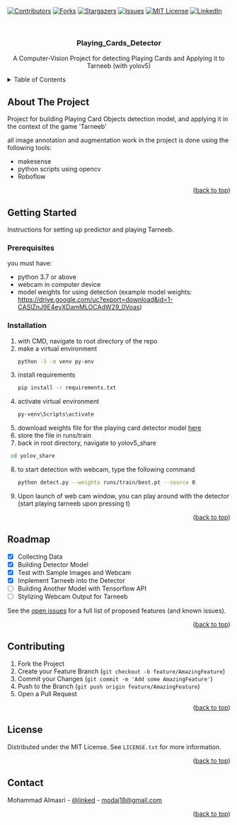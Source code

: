 <!-- PROJECT SHIELDS -->
<a name="readme-top"></a>
[![Contributors][contributors-shield]][contributors-url]
[![Forks][forks-shield]][forks-url]
[![Stargazers][stars-shield]][stars-url]
[![Issues][issues-shield]][issues-url]
[![MIT License][license-shield]][license-url]
[![LinkedIn][linkedin-shield]][linkedin-url]

<!-- HEADER -->
<br />
<div align="center">
  <h3 align="center">Playing_Cards_Detector</h3>
  <p align="center">
    A Computer-Vision Project for detecting Playing Cards and Applying it to Tarneeb (with yolov5)
  </p>
</div>


<!-- TABLE OF CONTENTS -->
<details>
  <summary>Table of Contents</summary>
  <ol>
    <li>
      <a href="#about-the-project">About The Project</a>
      <ul>
        <li><a href="#built-with">Built With</a></li>
      </ul>
    </li>
    <li>
      <a href="#getting-started">Getting Started</a>
      <ul>
        <li><a href="#prerequisites">Prerequisites</a></li>
        <li><a href="#installation">Installation</a></li>
      </ul>
    </li>
    <li><a href="#roadmap">Roadmap</a></li>
    <li><a href="#contributing">Contributing</a></li>
    <li><a href="#license">License</a></li>
    <li><a href="#contact">Contact</a></li>
  </ol>
</details>


<!-- ABOUT THE PROJECT -->
## About The Project
Project for building Playing Card Objects detection model, and applying it in the context of the game 'Tarneeb'

all image annotation and augmentation work in the project is done using the following tools:
* makesense
* python scripts using opencv 
* Roboflow

<p align="right">(<a href="#readme-top">back to top</a>)</p>



<!-- GETTING STARTED -->
## Getting Started

Instructions for setting up predictor and playing Tarneeb.

### Prerequisites

you must have:
* python 3.7 or above
* webcam in computer device
* model weights for using detection (example model weights: https://drive.google.com/uc?export=download&id=1-CASlZnJ9E4eyXDamMLOCAdW29_0Voas)

### Installation

1. with CMD, navigate to root directory of the repo
2. make a virtual environment
   ```sh
   python -3 -m venv py-env
   ```
3. install requirements 
   ```sh
   pip install -r requirements.txt
   ```
4. activate virtual environment
   ```sh
   py-venv\Scripts\activate
   ```
5. download weights file for the playing card detector model <a href="https://drive.google.com/uc?export=download&id=1-CASlZnJ9E4eyXDamMLOCAdW29_0Voas">here</a>
6. store the file in runs/train
7. back in root directory, navigate to yolov5_share
  ```sh
   cd yolov_share
   ```
8. to start detection with webcam, type the following command
   ```sh
   python detect.py --weights runs/train/best.pt --source 0
   ```
9. Upon launch of web cam window, you can play around with the detector (start playing tarneeb upon pressing t)

<p align="right">(<a href="#readme-top">back to top</a>)</p>



<!-- ROADMAP -->
## Roadmap

- [x] Collecting Data
- [x] Building Detector Model
- [x] Test with Sample Images and Webcam
- [x] Implement Tarneeb into the Detector
- [ ] Building Another Model with Tensorflow API
- [ ] Stylizing Webcam Output for Tarneeb

See the [open issues](https://github.com/MODAJ18/Playing_Cards/issues) for a full list of proposed features (and known issues).

<p align="right">(<a href="#readme-top">back to top</a>)</p>


<!-- CONTRIBUTING -->
## Contributing

1. Fork the Project
2. Create your Feature Branch (`git checkout -b feature/AmazingFeature`)
3. Commit your Changes (`git commit -m 'Add some AmazingFeature'`)
4. Push to the Branch (`git push origin feature/AmazingFeature`)
5. Open a Pull Request

<p align="right">(<a href="#readme-top">back to top</a>)</p>


<!-- LICENSE -->
## License

Distributed under the MIT License. See `LICENSE.txt` for more information.

<p align="right">(<a href="#readme-top">back to top</a>)</p>



<!-- CONTACT -->
## Contact

Mohammad Almasri - [@linked](https://www.linkedin.com/in/mohammad-almasri-964867197/) - modaj18@gmail.com

<p align="right">(<a href="#readme-top">back to top</a>)</p>


<!-- MARKDOWN LINKS & IMAGES -->
<!-- https://www.markdownguide.org/basic-syntax/#reference-style-links -->
[contributors-shield]: https://img.shields.io/github/contributors/MODAJ18/Playing_Cards.svg?style=for-the-badge
[contributors-url]: https://github.com/MODAJ18/Playing_Cards/graphs/contributors
[forks-shield]: https://img.shields.io/github/forks/MODAJ18/Playing_Cards.svg?style=for-the-badge
[forks-url]: https://github.com/MODAJ18/Playing_Cards/network/members
[stars-shield]: https://img.shields.io/github/stars/MODAJ18/Playing_Cards.svg?style=for-the-badge
[stars-url]: https://github.com/MODAJ18/Playing_Cards/stargazers
[issues-shield]: https://img.shields.io/github/issues/MODAJ18/Playing_Cards.svg?style=for-the-badge
[issues-url]: https://github.com/MODAJ18/Playing_Cards/issues
[license-shield]: https://img.shields.io/github/license/MODAJ18/Playing_Cards.svg?style=for-the-badge
[license-url]: https://github.com/MODAJ18/Playing_Cards/blob/master/License.txt
[linkedin-shield]: https://img.shields.io/badge/-LinkedIn-black.svg?style=for-the-badge&logo=linkedin&colorB=555
[linkedin-url]: https://www.linkedin.com/in/mohammad-almasri-964867197/

